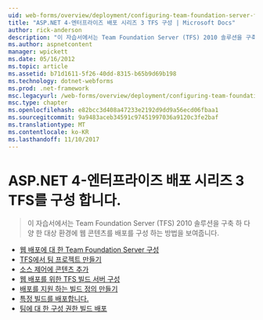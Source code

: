 ```yaml
---
uid: web-forms/overview/deployment/configuring-team-foundation-server-for-web-deployment/index
title: "ASP.NET 4-엔터프라이즈 배포 시리즈 3 TFS 구성 | Microsoft Docs"
author: rick-anderson
description: "이 자습서에서는 Team Foundation Server (TFS) 2010 솔루션을 구축 하 다양 한 대상 환경에 웹 콘텐츠를 배포를 구성 하는 방법을 보여줍니다."
ms.author: aspnetcontent
manager: wpickett
ms.date: 05/16/2012
ms.topic: article
ms.assetid: b71d1611-5f26-40dd-8315-b65b9d69b198
ms.technology: dotnet-webforms
ms.prod: .net-framework
msc.legacyurl: /web-forms/overview/deployment/configuring-team-foundation-server-for-web-deployment
msc.type: chapter
ms.openlocfilehash: e82bcc3d408a47233e2192d9dd9a56ecd06fbaa1
ms.sourcegitcommit: 9a9483aceb34591c97451997036a9120c3fe2baf
ms.translationtype: MT
ms.contentlocale: ko-KR
ms.lasthandoff: 11/10/2017
---
```

<a name="aspnet-4---enterprise-deployment-series-3-configuring-tfs"></a>ASP.NET 4-엔터프라이즈 배포 시리즈 3 TFS를 구성 합니다.
====================
> 이 자습서에서는 Team Foundation Server (TFS) 2010 솔루션을 구축 하 다양 한 대상 환경에 웹 콘텐츠를 배포를 구성 하는 방법을 보여줍니다.


- [웹 배포에 대 한 Team Foundation Server 구성](configuring-team-foundation-server-for-web-deployment.md)
- [TFS에서 팀 프로젝트 만들기](creating-a-team-project-in-tfs.md)
- [소스 제어에 콘텐츠 추가](adding-content-to-source-control.md)
- [웹 배포를 위한 TFS 빌드 서버 구성](configuring-a-tfs-build-server-for-web-deployment.md)
- [배포를 지원 하는 빌드 정의 만들기](creating-a-build-definition-that-supports-deployment.md)
- [특정 빌드를 배포합니다.](deploying-a-specific-build.md)
- [팀에 대 한 구성 권한 빌드 배포](configuring-permissions-for-team-build-deployment.md)
